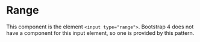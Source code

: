 # Range

This component is the element `<input type="range">`. Bootstrap 4 does not have a component for this input element, so one is provided by this pattern.
